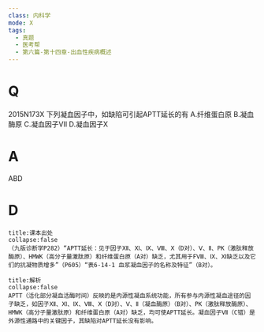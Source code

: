 ```yaml
---
class: 内科学
mode: X
tags:
  - 真题
  - 医考帮
  - 第六篇-第十四章-出血性疾病概述
---
```


# Q
2015N173X 下列凝血因子中，如缺陷可引起APTT延长的有
A.纤维蛋白原
B.凝血酶原
C.凝血因子Ⅶ
D.凝血因子Ⅹ

# A
ABD
# D
```ad-note
title:课本出处
collapse:false
（九版诊断学P282）“APTT延长：见于因子Ⅻ、Ⅺ、Ⅸ、Ⅷ、Ⅹ（D对）、Ⅴ、Ⅱ、PK（激肽释放酶原）、HMWK（高分子量激肽原）和纤维蛋白原（A对）缺乏，尤其用于FⅧ、Ⅸ、Ⅺ缺乏以及它们的抗凝物质增多”（P605）“表6-14-1 血浆凝血因子的名称及特征”（B对）。
```

```ad-summary
title:解析
collapse:false
APTT（活化部分凝血活酶时间）反映的是内源性凝血系统功能，所有参与内源性凝血途径的因子缺乏，如因子Ⅻ、Ⅺ、Ⅸ、Ⅷ、Ⅹ（D对）、Ⅴ、Ⅱ（凝血酶原）（B对）、PK（激肽释放酶原）、HMWK（高分子量激肽原）和纤维蛋白原（A对）缺乏，均可使APTT延长。凝血因子Ⅶ（C错）是外源性通路中的关键因子，其缺陷对APTT延长没有影响。
```

